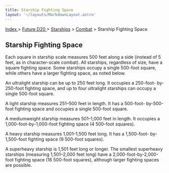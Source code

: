 ```yaml
---
title: Starship Fighting Space
layout: '~/layouts/MarkdownLayout.astro'
---
```


[ Index ](/) > [ Future D20 ](/future.d20.srd) > [Starships](/future.d20.srd/starships) > [Combat](/future.d20.srd/starships/combat) > Starship Fighting Space

## Starship Fighting Space

Each square in starship scale measures 500 feet along a side (instead of 5
feet, as in character-scale combat). All starships, regardless of size, have a
square fighting space. Some starships occupy a single 500-foot square, while
others have a larger fighting space, as noted below.

An ultralight starship can be up to 250 feet long. It occupies a 250-foot-
by-250-foot fighting space, and up to four ultralight starships can occupy a
single 500-foot square.

A light starship measures 251–500 feet in length. It has a 500-foot-
by-500-foot fighting space and occupies a single 500-foot square.

A mediumweight starship measures 501–1,000 feet in length. It occupies a
1,000-foot-by-1,000-foot fighting space (4 500-foot squares).

A heavy starship measures 1,001–1,500 feet long. It has a 1,500-foot-
by-1,500-foot fighting space (9 500-foot squares).

A superheavy starship is 1,501 feet long or longer. The smallest superheavy
starships (measuring 1,501–2,000 feet long) have a 2,000-foot-by-2,000-foot
fighting space (16 500-foot squares), although larger fighting spaces are
possible.

